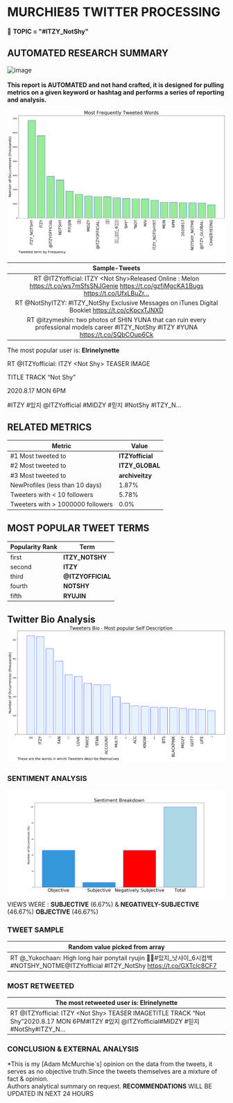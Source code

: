 # MURCHIE85 TWITTER PROCESSING 
&#x1F34E; **TOPIC = "#ITZY_NotShy"**

## AUTOMATED RESEARCH SUMMARY

![image](https://marketingplatform.google.com/about/static/images/gmp/analytics-smb-benefit.jpg)
<br></br>
<b> This report is AUTOMATED and not hand crafted, it is designed for pulling metrics on a given keyword or hashtag and performs a series of reporting and analysis.</b>



![image](TWEETS.png)



|                **Sample-Tweets**        |
| :-------------: |
| RT @ITZYofficial: ITZY &lt;Not Shy&gt;Released Online : Melon https://t.co/ws7mSfsSNJGenie https://t.co/gzfjMgcKA1Bugs https://t.co/UfxLBuZr… |
| RT @NotShyITZY: #ITZY_NotShy Exclusive Messages on iTunes Digital Booklet https://t.co/cKpcxTJNXD |
| RT @itzymeshin: two photos of SHIN YUNA that can ruin every professional models career #ITZY_NotShy #ITZY #YUNA https://t.co/SQbCOup6Ck |

The most popular user is: **Elrinelynette**
<div class="alert alert-block alert-danger"> RT @ITZYofficial: ITZY &lt;Not Shy&gt; TEASER IMAGE

TITLE TRACK “Not Shy”

2020.8.17 MON 6PM

#ITZY #있지 @ITZYofficial
#MIDZY #믿지
#NotShy
#ITZY_N…</div>

## RELATED METRICS<br>
| Metric | Value |
| ------------- | ------------- |
| #1 Most tweeted to  | **ITZYofficial** |
| #2 Most tweeted to  | **ITZY_GLOBAL** |
| #3 Most tweeted to  | **archiveitzy** |
| NewProfiles (less than 10 days) | 1.87%  |
| Tweeters with < 10 followers  | 5.78%|
| Tweeters with > 1000000 followers  | 0.0%  |



## MOST POPULAR TWEET TERMS 


| Popularity Rank  | Term |
| ------------- | ------------- |
| first  | **ITZY_NOTSHY**  |
| second  | **ITZY**  |
| third  | **@ITZYOFFICIAL** |
| fourth  | **NOTSHY**  |
| fifth  | **RYUJIN**  |


## Twitter Bio Analysis![image](BIO.png)
### SENTIMENT ANALYSIS
![image](sentiment.png)
VIEWS WERE : **SUBJECTIVE**  (6.67%) & **NEGATIVELY-SUBJECTIVE** (46.67%) **OBJECTIVE** (46.67%)

### TWEET SAMPLE 
| Random value picked from array |
| ------------- |
|RT @_Yukochaan: High long hair ponytail ryujin 🤯🤯#있지_낫샤이_6시컴백 #NOTSHY_NOTME@ITZYofficial #ITZY_NotShy https://t.co/GXTclc8CF7 |

### MOST RETWEETED 

| The most retweeted user is: **Elrinelynette**  |
| ------------- |
| RT @ITZYofficial: ITZY &lt;Not Shy&gt; TEASER IMAGETITLE TRACK “Not Shy”2020.8.17 MON 6PM#ITZY #있지 @ITZYofficial#MIDZY #믿지#NotShy#ITZY_N… |

### CONCLUSION & EXTERNAL ANALYSIS

*This is my [Adam McMurchie`s] opinion on the data from the tweets, it serves as no objective truth.Since the tweets themselves are a mixture of fact & opinion.<br>
Authors analytical summary on request.
**RECOMMENDATIONS** WILL BE UPDATED IN NEXT  24 HOURS <br>